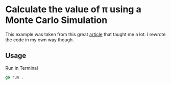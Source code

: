 # Calculate the value of π using a Monte Carlo Simulation

This example was taken from this great [article](https://www.soroushjp.com/2015/02/07/go-concurrency-is-not-parallelism-real-world-lessons-with-monte-carlo-simulations/) that taught me a lot. I rewrote the code in my own way though.

## Usage

Run in Terminal

```go
go run .     
```
